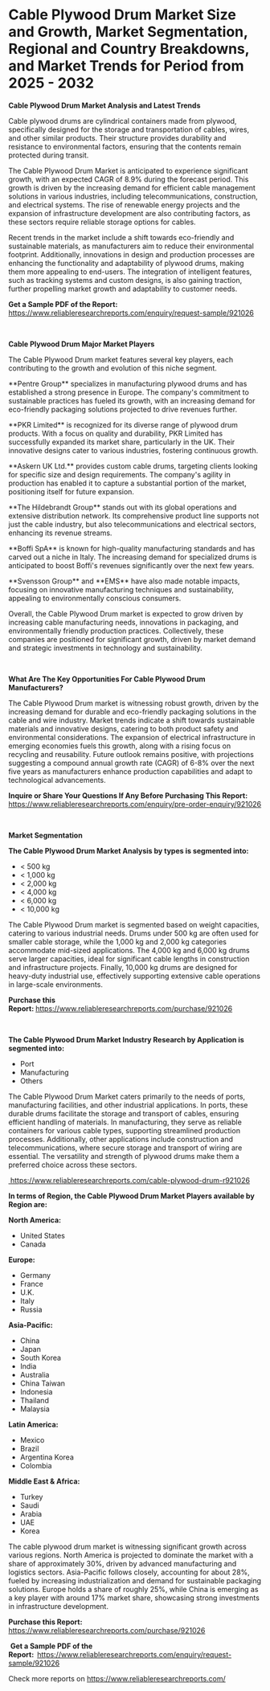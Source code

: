 <p><h1>Cable Plywood Drum Market Size and Growth, Market Segmentation, Regional and Country Breakdowns, and Market Trends for Period from 2025 -  2032</h1></p><p><strong>Cable Plywood Drum Market Analysis and Latest Trends</strong></p>
<p><p>Cable plywood drums are cylindrical containers made from plywood, specifically designed for the storage and transportation of cables, wires, and other similar products. Their structure provides durability and resistance to environmental factors, ensuring that the contents remain protected during transit.</p><p>The Cable Plywood Drum Market is anticipated to experience significant growth, with an expected CAGR of 8.9% during the forecast period. This growth is driven by the increasing demand for efficient cable management solutions in various industries, including telecommunications, construction, and electrical systems. The rise of renewable energy projects and the expansion of infrastructure development are also contributing factors, as these sectors require reliable storage options for cables.</p><p>Recent trends in the market include a shift towards eco-friendly and sustainable materials, as manufacturers aim to reduce their environmental footprint. Additionally, innovations in design and production processes are enhancing the functionality and adaptability of plywood drums, making them more appealing to end-users. The integration of intelligent features, such as tracking systems and custom designs, is also gaining traction, further propelling market growth and adaptability to customer needs.</p></p>
<p><strong>Get a Sample PDF of the Report:&nbsp;</strong> <a href="https://www.reliableresearchreports.com/enquiry/request-sample/921026?utm_campaign=3022&utm_medium=2&utm_source=Github&utm_content=ia&utm_term=11042025&utm_id=cable-plywood-drum">https://www.reliableresearchreports.com/enquiry/request-sample/921026</a></p>
<p>&nbsp;</p>
<p><strong>Cable Plywood Drum Major Market Players</strong></p>
<p><p>The Cable Plywood Drum market features several key players, each contributing to the growth and evolution of this niche segment. </p><p>**Pentre Group** specializes in manufacturing plywood drums and has established a strong presence in Europe. The company's commitment to sustainable practices has fueled its growth, with an increasing demand for eco-friendly packaging solutions projected to drive revenues further.</p><p>**PKR Limited** is recognized for its diverse range of plywood drum products. With a focus on quality and durability, PKR Limited has successfully expanded its market share, particularly in the UK. Their innovative designs cater to various industries, fostering continuous growth. </p><p>**Askern UK Ltd.** provides custom cable drums, targeting clients looking for specific size and design requirements. The company's agility in production has enabled it to capture a substantial portion of the market, positioning itself for future expansion.</p><p>**The Hildebrandt Group** stands out with its global operations and extensive distribution network. Its comprehensive product line supports not just the cable industry, but also telecommunications and electrical sectors, enhancing its revenue streams. </p><p>**Boffi SpA** is known for high-quality manufacturing standards and has carved out a niche in Italy. The increasing demand for specialized drums is anticipated to boost Boffi's revenues significantly over the next few years.</p><p>**Svensson Group** and **EMS** have also made notable impacts, focusing on innovative manufacturing techniques and sustainability, appealing to environmentally conscious consumers.</p><p>Overall, the Cable Plywood Drum market is expected to grow driven by increasing cable manufacturing needs, innovations in packaging, and environmentally friendly production practices. Collectively, these companies are positioned for significant growth, driven by market demand and strategic investments in technology and sustainability.</p></p>
<p>&nbsp;</p>
<p><strong>What Are The Key Opportunities For Cable Plywood Drum Manufacturers?</strong></p>
<p><p>The Cable Plywood Drum market is witnessing robust growth, driven by the increasing demand for durable and eco-friendly packaging solutions in the cable and wire industry. Market trends indicate a shift towards sustainable materials and innovative designs, catering to both product safety and environmental considerations. The expansion of electrical infrastructure in emerging economies fuels this growth, along with a rising focus on recycling and reusability. Future outlook remains positive, with projections suggesting a compound annual growth rate (CAGR) of 6-8% over the next five years as manufacturers enhance production capabilities and adapt to technological advancements.</p></p>
<p><strong>Inquire or Share Your Questions If Any Before Purchasing This Report:</strong> <a href="https://www.reliableresearchreports.com/enquiry/pre-order-enquiry/921026?utm_campaign=3022&utm_medium=2&utm_source=Github&utm_content=ia&utm_term=11042025&utm_id=cable-plywood-drum">https://www.reliableresearchreports.com/enquiry/pre-order-enquiry/921026</a></p>
<p>&nbsp;</p>
<p><strong>Market Segmentation</strong></p>
<p><strong>The Cable Plywood Drum Market Analysis by types is segmented into:</strong></p>
<p><ul><li>< 500 kg</li><li>< 1,000 kg</li><li>< 2,000 kg</li><li>< 4,000 kg</li><li>< 6,000 kg</li><li>< 10,000 kg</li></ul></p>
<p><p>The Cable Plywood Drum market is segmented based on weight capacities, catering to various industrial needs. Drums under 500 kg are often used for smaller cable storage, while the 1,000 kg and 2,000 kg categories accommodate mid-sized applications. The 4,000 kg and 6,000 kg drums serve larger capacities, ideal for significant cable lengths in construction and infrastructure projects. Finally, 10,000 kg drums are designed for heavy-duty industrial use, effectively supporting extensive cable operations in large-scale environments.</p></p>
<p><strong>Purchase this Report:&nbsp;</strong><a href="https://www.reliableresearchreports.com/purchase/921026?utm_campaign=3022&utm_medium=2&utm_source=Github&utm_content=ia&utm_term=11042025&utm_id=cable-plywood-drum">https://www.reliableresearchreports.com/purchase/921026</a></p>
<p>&nbsp;</p>
<p><strong>The Cable Plywood Drum Market Industry Research by Application is segmented into:</strong></p>
<p><ul><li>Port</li><li>Manufacturing</li><li>Others</li></ul></p>
<p><p>The Cable Plywood Drum Market caters primarily to the needs of ports, manufacturing facilities, and other industrial applications. In ports, these durable drums facilitate the storage and transport of cables, ensuring efficient handling of materials. In manufacturing, they serve as reliable containers for various cable types, supporting streamlined production processes. Additionally, other applications include construction and telecommunications, where secure storage and transport of wiring are essential. The versatility and strength of plywood drums make them a preferred choice across these sectors.</p></p>
<p><a href="https://www.reliableresearchreports.com/cable-plywood-drum-r921026?utm_campaign=3022&utm_medium=2&utm_source=Github&utm_content=ia&utm_term=11042025&utm_id=cable-plywood-drum">&nbsp;https://www.reliableresearchreports.com/cable-plywood-drum-r921026</a></p>
<p><strong>In terms of Region, the Cable Plywood Drum Market Players available by Region are:</strong></p>
<p>
    <p> <strong> North America: </strong>
        <ul>
            <li>United States</li>
            <li>Canada</li>
        </ul>
        </p> 
    <p> <strong> Europe: </strong>
        <ul>
            <li>Germany</li>
            <li>France</li>
            <li>U.K.</li>
            <li>Italy</li>
            <li>Russia</li>
        </ul>
        </p> 
    <p> <strong> Asia-Pacific: </strong>
        <ul>
            <li>China</li>
            <li>Japan</li>
            <li>South Korea</li>
            <li>India</li>
            <li>Australia</li>
            <li>China Taiwan</li>
            <li>Indonesia</li>
            <li>Thailand</li>
            <li>Malaysia</li>
        </ul>
        </p> 
    <p> <strong> Latin America: </strong>
        <ul>
            <li>Mexico</li>
            <li>Brazil</li>
            <li>Argentina Korea</li>
            <li>Colombia</li>
        </ul>
        </p> 
    <p> <strong> Middle East & Africa: </strong>
        <ul>
            <li>Turkey</li>
            <li>Saudi</li>
            <li>Arabia</li>
            <li>UAE</li>
            <li>Korea</li>
        </ul>
    </p>
    </p>
<p><p>The cable plywood drum market is witnessing significant growth across various regions. North America is projected to dominate the market with a share of approximately 30%, driven by advanced manufacturing and logistics sectors. Asia-Pacific follows closely, accounting for about 28%, fueled by increasing industrialization and demand for sustainable packaging solutions. Europe holds a share of roughly 25%, while China is emerging as a key player with around 17% market share, showcasing strong investments in infrastructure development.</p></p>
<p><strong>Purchase this Report: </strong><a href="https://www.reliableresearchreports.com/purchase/921026?utm_campaign=3022&utm_medium=2&utm_source=Github&utm_content=ia&utm_term=11042025&utm_id=cable-plywood-drum">https://www.reliableresearchreports.com/purchase/921026</a></p>
<p>&nbsp;<strong>Get a Sample PDF of the Report:&nbsp;&nbsp;</strong><a href="https://www.reliableresearchreports.com/enquiry/request-sample/921026?utm_campaign=3022&utm_medium=2&utm_source=Github&utm_content=ia&utm_term=11042025&utm_id=cable-plywood-drum">https://www.reliableresearchreports.com/enquiry/request-sample/921026</a></p>
<p><strong></strong></p>
<p>Check more reports on <a href="https://www.reliableresearchreports.com/?utm_campaign=3022&utm_medium=2&utm_source=Github&utm_content=ia&utm_term=11042025&utm_id=cable-plywood-drum">https://www.reliableresearchreports.com/</a></p>